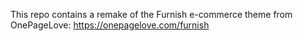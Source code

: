 This repo contains a remake of the Furnish e-commerce theme from OnePageLove: https://onepagelove.com/furnish